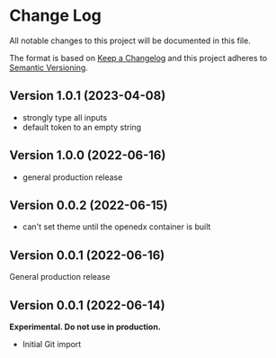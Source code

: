 # Change Log

All notable changes to this project will be documented in this file.

The format is based on [Keep a Changelog](http://keepachangelog.com/)
and this project adheres to [Semantic Versioning](http://semver.org/).

## Version 1.0.1 (2023-04-08)

- strongly type all inputs
- default token to an empty string

## Version 1.0.0 (2022-06-16)

- general production release

## Version 0.0.2 (2022-06-15)

- can't set theme until the openedx container is built

## Version 0.0.1 (2022-06-16)

General production release

## Version 0.0.1 (2022-06-14)

**Experimental. Do not use in production.**

* Initial Git import
